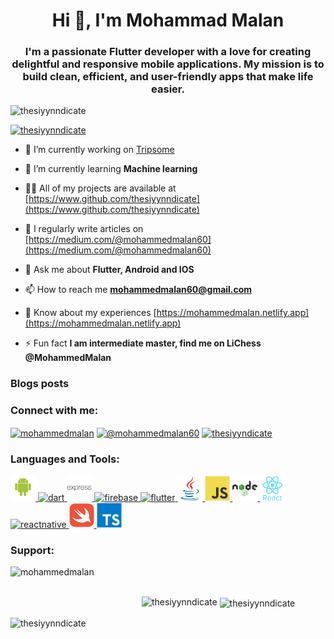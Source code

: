 <h1 align="center">Hi 👋, I'm Mohammad Malan</h1>
<h3 align="center">I'm a passionate Flutter developer with a love for creating delightful and responsive mobile applications. My mission is to build clean, efficient, and user-friendly apps that make life easier.</h3>

<p align="left"> <img src="https://komarev.com/ghpvc/?username=thesiyynndicate&label=Profile%20views&color=0e75b6&style=flat" alt="thesiyynndicate" /> </p>

<p align="left"> <a href="https://github.com/ryo-ma/github-profile-trophy"><img src="https://github-profile-trophy.vercel.app/?username=thesiyynndicate" alt="thesiyynndicate" /></a> </p>

- 🔭 I’m currently working on [Tripsome](https://next.tripsome.com/en)

- 🌱 I’m currently learning **Machine learning**

- 👨‍💻 All of my projects are available at [https://www.github.com/thesiyynndicate](https://www.github.com/thesiyynndicate)

- 📝 I regularly write articles on [https://medium.com/@mohammedmalan60](https://medium.com/@mohammedmalan60)

- 💬 Ask me about **Flutter, Android and IOS**

- 📫 How to reach me **mohammedmalan60@gmail.com**

- 📄 Know about my experiences [https://mohammedmalan.netlify.app](https://mohammedmalan.netlify.app)

- ⚡ Fun fact **I am intermediate master, find me on LiChess @MohammedMalan**

### Blogs posts
<!-- BLOG-POST-LIST:START -->
<!-- BLOG-POST-LIST:END -->

<h3 align="left">Connect with me:</h3>
<p align="left">
<a href="https://linkedin.com/in/mohammedmalan" target="blank"><img align="center" src="https://raw.githubusercontent.com/rahuldkjain/github-profile-readme-generator/master/src/images/icons/Social/linked-in-alt.svg" alt="mohammedmalan" height="30" width="40" /></a>
<a href="https://medium.com/@mohammedmalan60" target="blank"><img align="center" src="https://raw.githubusercontent.com/rahuldkjain/github-profile-readme-generator/master/src/images/icons/Social/medium.svg" alt="@mohammedmalan60" height="30" width="40" /></a>
<a href="https://www.leetcode.com/thesiyyndicate" target="blank"><img align="center" src="https://raw.githubusercontent.com/rahuldkjain/github-profile-readme-generator/master/src/images/icons/Social/leet-code.svg" alt="thesiyyndicate" height="30" width="40" /></a>
</p>

<h3 align="left">Languages and Tools:</h3>
<p align="left"> <a href="https://developer.android.com" target="_blank" rel="noreferrer"> <img src="https://raw.githubusercontent.com/devicons/devicon/master/icons/android/android-original-wordmark.svg" alt="android" width="40" height="40"/> </a> <a href="https://dart.dev" target="_blank" rel="noreferrer"> <img src="https://www.vectorlogo.zone/logos/dartlang/dartlang-icon.svg" alt="dart" width="40" height="40"/> </a> <a href="https://expressjs.com" target="_blank" rel="noreferrer"> <img src="https://raw.githubusercontent.com/devicons/devicon/master/icons/express/express-original-wordmark.svg" alt="express" width="40" height="40"/> </a> <a href="https://firebase.google.com/" target="_blank" rel="noreferrer"> <img src="https://www.vectorlogo.zone/logos/firebase/firebase-icon.svg" alt="firebase" width="40" height="40"/> </a> <a href="https://flutter.dev" target="_blank" rel="noreferrer"> <img src="https://www.vectorlogo.zone/logos/flutterio/flutterio-icon.svg" alt="flutter" width="40" height="40"/> </a> <a href="https://www.java.com" target="_blank" rel="noreferrer"> <img src="https://raw.githubusercontent.com/devicons/devicon/master/icons/java/java-original.svg" alt="java" width="40" height="40"/> </a> <a href="https://developer.mozilla.org/en-US/docs/Web/JavaScript" target="_blank" rel="noreferrer"> <img src="https://raw.githubusercontent.com/devicons/devicon/master/icons/javascript/javascript-original.svg" alt="javascript" width="40" height="40"/> </a> <a href="https://nodejs.org" target="_blank" rel="noreferrer"> <img src="https://raw.githubusercontent.com/devicons/devicon/master/icons/nodejs/nodejs-original-wordmark.svg" alt="nodejs" width="40" height="40"/> </a> <a href="https://reactjs.org/" target="_blank" rel="noreferrer"> <img src="https://raw.githubusercontent.com/devicons/devicon/master/icons/react/react-original-wordmark.svg" alt="react" width="40" height="40"/> </a> <a href="https://reactnative.dev/" target="_blank" rel="noreferrer"> <img src="https://reactnative.dev/img/header_logo.svg" alt="reactnative" width="40" height="40"/> </a> <a href="https://developer.apple.com/swift/" target="_blank" rel="noreferrer"> <img src="https://raw.githubusercontent.com/devicons/devicon/master/icons/swift/swift-original.svg" alt="swift" width="40" height="40"/> </a> <a href="https://www.typescriptlang.org/" target="_blank" rel="noreferrer"> <img src="https://raw.githubusercontent.com/devicons/devicon/master/icons/typescript/typescript-original.svg" alt="typescript" width="40" height="40"/> </a> </p>

<h3 align="left">Support:</h3>
<p><a href="https://www.buymeacoffee.com/mohammedmalan"> <img align="left" src="https://cdn.buymeacoffee.com/buttons/v2/default-yellow.png" height="50" width="210" alt="mohammedmalan" /></a></p><br><br>

<p><img align="left" src="https://github-readme-stats.vercel.app/api/top-langs?username=thesiyynndicate&show_icons=true&locale=en&layout=compact" alt="thesiyynndicate" /></p>

<p>&nbsp;<img align="center" src="https://github-readme-stats.vercel.app/api?username=thesiyynndicate&show_icons=true&locale=en" alt="thesiyynndicate" /></p>

<p><img align="center" src="https://github-readme-streak-stats.herokuapp.com/?user=thesiyynndicate&" alt="thesiyynndicate" /></p>
